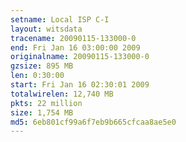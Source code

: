 ```yaml
---
setname: Local ISP C-I
layout: witsdata
tracename: 20090115-133000-0
end: Fri Jan 16 03:00:00 2009
originalname: 20090115-133000-0
gzsize: 895 MB
len: 0:30:00
start: Fri Jan 16 02:30:01 2009
totalwirelen: 12,740 MB
pkts: 22 million
size: 1,754 MB
md5: 6eb801cf99a6f7eb9b665cfcaa8ae5e0
---
```

